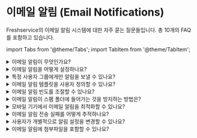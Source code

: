 # 이메일 알림 (Email Notifications) 

Freshservice의 이메일 알림 시스템에 대한 자주 묻는 질문들입니다. 총 10개의 FAQ를 포함하고 있습니다. 

import Tabs from '@theme/Tabs'; 
import TabItem from '@theme/TabItem'; 

<details>
<summary>이메일 알림이 무엇인가요?</summary>

이메일 알림은 티켓, 변경 사항, 자산 관리 등 Freshservice의 다양한 활동에 대해 사용자에게 자동으로 전송되는 이메일입니다. 중요한 업데이트를 놓치지 않도록 도와줍니다. **주요 알림 유형:** - 티켓 생성/업데이트 알림 - 할당 및 에스컬레이션 알림 - SLA 위반 경고 - 승인 요청 알림 - 변경 관리 알림

</details>

<details>
<summary>이메일 알림을 어떻게 설정하나요?</summary>

이메일 알림 설정 방법: 1. **Admin** > **Email Notifications**로 이동 2. 설정하고자 하는 알림 유형 선택 3. **Enable** 체크박스 활성화 4. 알림 조건 및 수신자 설정 5. 이메일 템플릿 사용자 정의 (선택사항) 6. **Save** 클릭하여 저장 각 알림 유형별로 세부적인 조건과 수신자를 개별 설정할 수 있습니다.

</details>

<details>
<summary>특정 사용자 그룹에게만 알림을 보낼 수 있나요?</summary>

예, 다양한 방법으로 알림 수신자를 제한할 수 있습니다: - **역할별 필터링**: 에이전트, 관리자, 요청자 등 특정 역할 - **그룹별 필터링**: 특정 에이전트 그룹 또는 부서 - **조건부 알림**: 티켓 우선순위, 카테고리 등 조건 기반 - **개별 사용자**: 특정 사용자만 지정 - **사용자 정의 필드**: 커스텀 필드 값에 따른 필터링

</details>

<details>
<summary>이메일 알림 템플릿을 사용자 정의할 수 있나요?</summary>

예, 이메일 알림 템플릿을 완전히 사용자 정의할 수 있습니다: - **HTML 편집기**: 리치 텍스트 및 HTML 편집 지원 - **동적 콘텐츠**: 플레이스홀더를 사용한 동적 정보 삽입 - **브랜딩**: 회사 로고, 색상, 폰트 등 브랜드 요소 추가 - **다국어 지원**: 언어별 다른 템플릿 설정 - **조건부 콘텐츠**: 상황에 따라 다른 내용 표시 **사용 가능한 플레이스홀더:** - `{{ticket.id}}`, `{{ticket.subject}}` - `{{requester.name}}`, `{{agent.name}}` - `{{ticket.status}}`, `{{ticket.priority}}`

</details>

<details>
<summary>이메일 알림 빈도를 조절할 수 있나요?</summary>

이메일 알림 빈도를 다양하게 조절할 수 있습니다: - **즉시 알림**: 이벤트 발생 즉시 알림 전송 - **일괄 알림**: 특정 시간에 모든 알림을 한번에 전송 - **다이제스트 알림**: 일정 기간의 활동을 요약하여 전송 - **임계값 설정**: 특정 조건 달성 시에만 알림 - **사용자별 설정**: 개별 사용자가 선호하는 빈도 설정

</details>

<details>
<summary>이메일 알림이 스팸 폴더에 들어가는 것을 방지하는 방법은?</summary>

이메일 알림이 스팸으로 분류되는 것을 방지하는 방법: - **SPF/DKIM 설정**: 도메인 인증 설정으로 신뢰성 향상 - **발신자 도메인**: 신뢰할 수 있는 도메인에서 발송 - **화이트리스트 요청**: 수신자에게 주소록 추가 요청 - **내용 최적화**: 스팸 필터에 걸리는 단어나 형식 피하기 - **전송량 관리**: 대량 발송 시 적절한 간격 유지 **권장사항:** - Freshservice 도메인을 화이트리스트에 추가 - 정기적인 전달률 모니터링

</details>

<details>
<summary>모바일 기기에서 이메일 알림을 최적화할 수 있나요?</summary>

모바일 최적화된 이메일 알림 설정: - **반응형 템플릿**: 화면 크기에 자동 적응하는 레이아웃 - **간소화된 내용**: 모바일에서 읽기 쉬운 간결한 정보 - **터치 친화적**: 버튼과 링크의 적절한 크기 설정 - **빠른 로딩**: 이미지 최적화로 빠른 로딩 속도 - **중요 정보 우선**: 핵심 정보를 상단에 배치

</details>

<details>
<summary>이메일 알림 전송 실패를 어떻게 추적하나요?</summary>

이메일 알림 전송 상태 추적 방법: - **전송 로그**: Admin > Audit Logs에서 이메일 전송 기록 확인 - **실패 알림**: 전송 실패 시 관리자에게 별도 알림 - **반송 메일 처리**: 잘못된 이메일 주소로 인한 반송 추적 - **전달률 대시보드**: 전체적인 이메일 전달 성공률 모니터링 - **오류 분류**: 임시 실패, 영구 실패 등 오류 유형별 분류

</details>

<details>
<summary>사용자가 개별적으로 알림 설정을 변경할 수 있나요?</summary>

예, 각 사용자가 개인별로 알림 설정을 조정할 수 있습니다: - **개인 프로필**: 사용자 프로필에서 알림 기본 설정 변경 - **알림 카테고리**: 받고 싶은 알림 유형 선택/해제 - **알림 방식**: 이메일, 인앱 알림, SMS 등 방식 선택 - **알림 시간**: 업무 시간에만 알림 받기 설정 - **구독 해지**: 원하지 않는 알림 완전 차단 **사용자 제어 가능 항목:** - 티켓 업데이트 알림 - 할당 알림 - 마감일 알림 - 승인 요청 알림

</details>

<details>
<summary>이메일 알림에 첨부파일을 포함할 수 있나요?</summary>

이메일 알림에 첨부파일 포함 관련 설정: - **티켓 첨부파일**: 티켓 업데이트 시 새로운 첨부파일 자동 포함 - **보고서 첨부**: 정기 보고서를 첨부파일로 전송 - **파일 크기 제한**: 첨부파일 크기 제한 설정 (보통 25MB) - **보안 정책**: 특정 파일 형식 제한 또는 허용 - **링크 방식**: 대용량 파일의 경우 다운로드 링크 제공 **주의사항:** - 첨부파일이 있으면 스팸 필터에 걸릴 가능성 증가 - 수신자의 메일함 용량 고려 필요

</details>

